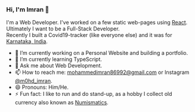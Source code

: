 ### Hi, I'm Imran 👋

<!--
**M0hammedImran/m0hammedimran** is a ✨ _special_ ✨ repository because its `README.md` (this file) appears on your GitHub profile.
Here are some ideas to get you started:
-->
I'm a Web Developer. I've worked on a few static web-pages using [React](https://reactjs.org/). Ultimately I want to be a Full-Stack Developer.   
Recently I built a Covid19-tracker (like everyone else) and it was for [Karnataka, India](https://www.google.com/search?hl=en&q=karnataka%20india).

- 🔭 I’m currently working on a Personal Website and building a portfolio.
- 🌱 I’m currently learning TypeScript.
- 💬 Ask me about Web Development.
- 📫 How to reach me: mohammedimran86992@gmail.com or Instagram [@m0hd_imran](https://www.instagram.com/m0hd_imran/).
- 😄 Pronouns: Him/He.
- ⚡ Fun fact: I like to run and do stand-up, as a hobby I collect old currency also known as [Numismatics](https://www.google.com/search?q=numismatics). 
